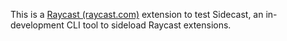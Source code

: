 This is a [Raycast (raycast.com)](https://raycast.com) extension to test Sidecast, an in-development CLI tool to sideload Raycast extensions.
